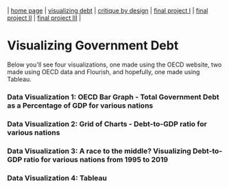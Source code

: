 | [home page](https://cmustudent.github.io/tswd-portfolio-templates/) | [visualizing debt](visualizing-government-debt) | [critique by design](critique-by-design) | [final project I](final-project-part-one) | [final project II](final-project-part-two) | [final project III](final-project-part-three) |

# Visualizing Government Debt
Below you'll see four visualizations, one made using the OECD website, two made using OECD data and Flourish, and hopefully, one made using Tableau.

### Data Visualization 1:  OECD Bar Graph - Total Government Debt as a Percentage of GDP for various nations


### Data Visualization 2:  Grid of Charts - Debt-to-GDP ratio for various nations
<div class="flourish-embed flourish-chart" data-src="visualisation/12587103"><script src="https://public.flourish.studio/resources/embed.js"></script></div>

### Data Visualization 3:  A race to the middle?  Visualizing Debt-to-GDP ratio for various nations from 1995 to 2019
<div class="flourish-embed flourish-chart" data-src="visualisation/12591258"><script src="https://public.flourish.studio/resources/embed.js"></script></div>

### Data Visualization 4:  Tableau
